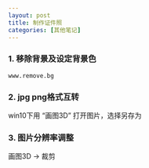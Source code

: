 ```yaml
---
layout: post
title: 制作证件照
categories: [其他笔记]
---
```


### 1. 移除背景及设定背景色

`www.remove.bg`

### 2. jpg png格式互转

win10下用 “画图3D” 打开图片，选择另存为

### 3. 图片分辨率调整

画图3D -> 裁剪
